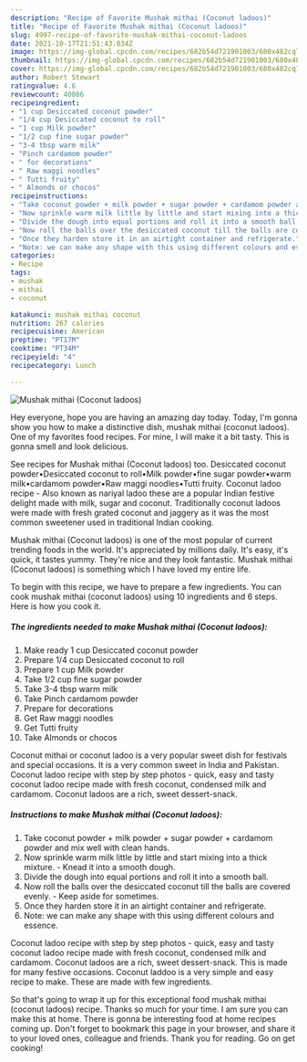 ```yaml
---
description: "Recipe of Favorite Mushak mithai (Coconut ladoos)"
title: "Recipe of Favorite Mushak mithai (Coconut ladoos)"
slug: 4997-recipe-of-favorite-mushak-mithai-coconut-ladoos
date: 2021-10-17T21:51:43.034Z
image: https://img-global.cpcdn.com/recipes/682b54d721901003/680x482cq70/mushak-mithai-coconut-ladoos-recipe-main-photo.jpg
thumbnail: https://img-global.cpcdn.com/recipes/682b54d721901003/680x482cq70/mushak-mithai-coconut-ladoos-recipe-main-photo.jpg
cover: https://img-global.cpcdn.com/recipes/682b54d721901003/680x482cq70/mushak-mithai-coconut-ladoos-recipe-main-photo.jpg
author: Robert Stewart
ratingvalue: 4.6
reviewcount: 40086
recipeingredient:
- "1 cup Desiccated coconut powder"
- "1/4 cup Desiccated coconut to roll"
- "1 cup Milk powder"
- "1/2 cup fine sugar powder"
- "3-4 tbsp warm milk"
- "Pinch cardamom powder"
- " for decorations"
- " Raw maggi noodles"
- " Tutti fruity"
- " Almonds or chocos"
recipeinstructions:
- "Take coconut powder + milk powder + sugar powder + cardamom powder and mix well with clean hands."
- "Now sprinkle warm milk little by little and start mixing into a thick mixture. Knead it into a smooth dough."
- "Divide the dough into equal portions and roll it into a smooth ball."
- "Now roll the balls over the desiccated coconut till the balls are covered evenly. Keep aside for sometimes."
- "Once they harden store it in an airtight container and refrigerate."
- "Note: we can make any shape with this using different colours and essence."
categories:
- Recipe
tags:
- mushak
- mithai
- coconut

katakunci: mushak mithai coconut 
nutrition: 267 calories
recipecuisine: American
preptime: "PT17M"
cooktime: "PT34M"
recipeyield: "4"
recipecategory: Lunch

---
```



![Mushak mithai (Coconut ladoos)](https://img-global.cpcdn.com/recipes/682b54d721901003/680x482cq70/mushak-mithai-coconut-ladoos-recipe-main-photo.jpg)

Hey everyone, hope you are having an amazing day today. Today, I'm gonna show you how to make a distinctive dish, mushak mithai (coconut ladoos). One of my favorites food recipes. For mine, I will make it a bit tasty. This is gonna smell and look delicious.

See recipes for Mushak mithai (Coconut ladoos) too. Desiccated coconut powder•Desiccated coconut to roll•Milk powder•fine sugar powder•warm milk•cardamom powder•Raw maggi noodles•Tutti fruity. Coconut ladoo recipe - Also known as nariyal ladoo these are a popular Indian festive delight made with milk, sugar and coconut. Traditionally coconut ladoos were made with fresh grated coconut and jaggery as it was the most common sweetener used in traditional Indian cooking.

Mushak mithai (Coconut ladoos) is one of the most popular of current trending foods in the world. It's appreciated by millions daily. It's easy, it's quick, it tastes yummy. They're nice and they look fantastic. Mushak mithai (Coconut ladoos) is something which I have loved my entire life.


To begin with this recipe, we have to prepare a few ingredients. You can cook mushak mithai (coconut ladoos) using 10 ingredients and 6 steps. Here is how you cook it.

<!--inarticleads1-->

##### The ingredients needed to make Mushak mithai (Coconut ladoos):

1. Make ready 1 cup Desiccated coconut powder
1. Prepare 1/4 cup Desiccated coconut to roll
1. Prepare 1 cup Milk powder
1. Take 1/2 cup fine sugar powder
1. Take 3-4 tbsp warm milk
1. Take Pinch cardamom powder
1. Prepare  for decorations
1. Get  Raw maggi noodles
1. Get  Tutti fruity
1. Take  Almonds or chocos


Coconut mithai or coconut ladoo is a very popular sweet dish for festivals and special occasions. It is a very common sweet in India and Pakistan. Coconut ladoo recipe with step by step photos - quick, easy and tasty coconut ladoo recipe made with fresh coconut, condensed milk and cardamom. Coconut ladoos are a rich, sweet dessert-snack. 

<!--inarticleads2-->

##### Instructions to make Mushak mithai (Coconut ladoos):

1. Take coconut powder + milk powder + sugar powder + cardamom powder and mix well with clean hands.
1. Now sprinkle warm milk little by little and start mixing into a thick mixture. - Knead it into a smooth dough.
1. Divide the dough into equal portions and roll it into a smooth ball.
1. Now roll the balls over the desiccated coconut till the balls are covered evenly. - Keep aside for sometimes.
1. Once they harden store it in an airtight container and refrigerate.
1. Note: we can make any shape with this using different colours and essence.


Coconut ladoo recipe with step by step photos - quick, easy and tasty coconut ladoo recipe made with fresh coconut, condensed milk and cardamom. Coconut ladoos are a rich, sweet dessert-snack. This is made for many festive occasions. Coconut laddoo is a very simple and easy recipe to make. These are made with few ingredients. 

So that's going to wrap it up for this exceptional food mushak mithai (coconut ladoos) recipe. Thanks so much for your time. I am sure you can make this at home. There is gonna be interesting food at home recipes coming up. Don't forget to bookmark this page in your browser, and share it to your loved ones, colleague and friends. Thank you for reading. Go on get cooking!
